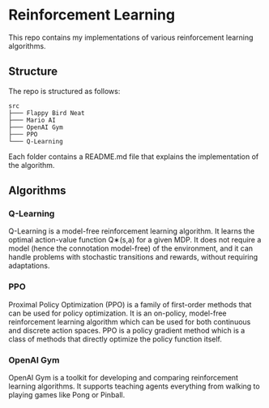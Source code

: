 # Reinforcement Learning 
This repo contains my implementations of various reinforcement learning algorithms.

## Structure
The repo is structured as follows:
```
src
├─── Flappy Bird Neat
├─── Mario AI
├─── OpenAI Gym
├─── PPO
└─── Q-Learning
```
Each folder contains a README.md file that explains the implementation of the algorithm.

## Algorithms
### Q-Learning
Q-Learning is a model-free reinforcement learning algorithm. It learns the optimal action-value function Q∗(s,a) for a given MDP. It does not require a model (hence the connotation model-free) of the environment, and it can handle problems with stochastic transitions and rewards, without requiring adaptations.

### PPO
Proximal Policy Optimization (PPO) is a family of first-order methods that can be used for policy optimization. It is an on-policy, model-free reinforcement learning algorithm which can be used for both continuous and discrete action spaces. PPO is a policy gradient method which is a class of methods that directly optimize the policy function itself.

### OpenAI Gym
OpenAI Gym is a toolkit for developing and comparing reinforcement learning algorithms. It supports teaching agents everything from walking to playing games like Pong or Pinball.

